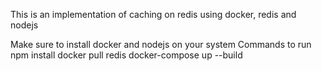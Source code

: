 This is an implementation of caching on redis using docker, redis and nodejs

Make sure to install docker and nodejs on your system
Commands to run
npm install
docker pull redis
docker-compose up --build